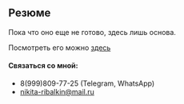 ## Резюме
Пока что оно еще не готово, здесь лишь основа.

Посмотреть его можно [здесь](https://neekit95.github.io/Resume/)
  
 #### Связаться со мной:
 - 8(999)809-77-25  (Telegram, WhatsApp)
 - nikita-ribalkin@mail.ru
